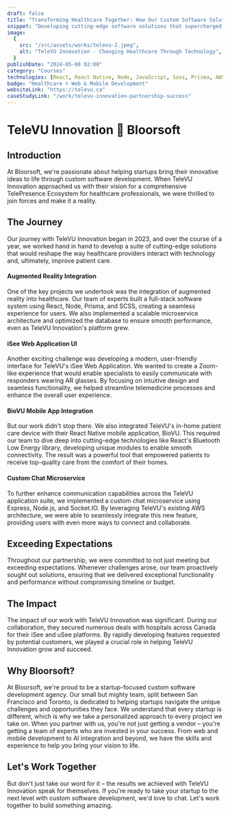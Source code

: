```yaml
---
draft: false
title: "Transforming Healthcare Together: How Our Custom Software Solutions Enabled TeleVU Innovation's Success"
snippet: "Developing cutting-edge software solutions that supercharged the healthcare landscape in Canada, including augmented reality integration, modern user interfaces, and custom microservices."
image:
  {
    src: "/src/assets/works/televu-2.jpeg",
    alt: "TeleVU Innovation - Changing Healthcare Through Technology",
  }
publishDate: "2024-05-08 02:00"
category: "Courses"
technologies: [React, React Native, Node, JavaScript, Sass, Prisma, AWS]
badge: "Healthcare + Web & Mobile Development"
websiteLink: "https://televu.ca"
caseStudyLink: "/work/televu-innovation-partnership-success"
---
```


# TeleVU Innovation 🤝 Bloorsoft

## Introduction

At Bloorsoft, we're passionate about helping startups bring their innovative ideas to life through custom software development. When TeleVU Innovation approached us with their vision for a comprehensive TelePresence Ecosystem for healthcare professionals, we were thrilled to join forces and make it a reality.

## The Journey

Our journey with TeleVU Innovation began in 2023, and over the course of a year, we worked hand in hand to develop a suite of cutting-edge solutions that would reshape the way healthcare providers interact with technology and, ultimately, improve patient care.

#### Augmented Reality Integration

One of the key projects we undertook was the integration of augmented reality into healthcare. Our team of experts built a full-stack software system using React, Node, Prisma, and SCSS, creating a seamless experience for users. We also implemented a scalable microservice architecture and optimized the database to ensure smooth performance, even as TeleVU Innovation's platform grew.

#### iSee Web Application UI

Another exciting challenge was developing a modern, user-friendly interface for TeleVU's iSee Web Application. We wanted to create a Zoom-like experience that would enable specialists to easily communicate with responders wearing AR glasses. By focusing on intuitive design and seamless functionality, we helped streamline telemedicine processes and enhance the overall user experience.

#### BioVU Mobile App Integration

But our work didn't stop there. We also integrated TeleVU's in-home patient care device with their React Native mobile application, BioVU. This required our team to dive deep into cutting-edge technologies like React's Bluetooth Low Energy library, developing unique modules to enable smooth connectivity. The result was a powerful tool that empowered patients to receive top-quality care from the comfort of their homes.

#### Custom Chat Microservice

To further enhance communication capabilities across the TeleVU application suite, we implemented a custom chat microservice using Express, Node.js, and Socket.IO. By leveraging TeleVU's existing AWS architecture, we were able to seamlessly integrate this new feature, providing users with even more ways to connect and collaborate.

## Exceeding Expectations

Throughout our partnership, we were committed to not just meeting but exceeding expectations. Whenever challenges arose, our team proactively sought out solutions, ensuring that we delivered exceptional functionality and performance without compromising timeline or budget.

## The Impact
The impact of our work with TeleVU Innovation was significant. During our collaboration, they secured numerous deals with hospitals across Canada for their iSee and uSee platforms. By rapidly developing features requested by potential customers, we played a crucial role in helping TeleVU Innovation grow and succeed.

## Why Bloorsoft?

At Bloorsoft, we're proud to be a startup-focused custom software development agency. Our small but mighty team, split between San Francisco and Toronto, is dedicated to helping startups navigate the unique challenges and opportunities they face. We understand that every startup is different, which is why we take a personalized approach to every project we take on.
When you partner with us, you're not just getting a vendor – you're getting a team of experts who are invested in your success. From web and mobile development to AI integration and beyond, we have the skills and experience to help you bring your vision to life.

## Let's Work Together

But don't just take our word for it – the results we achieved with TeleVU Innovation speak for themselves. If you're ready to take your startup to the next level with custom software development, we'd love to chat. Let's work together to build something amazing.

